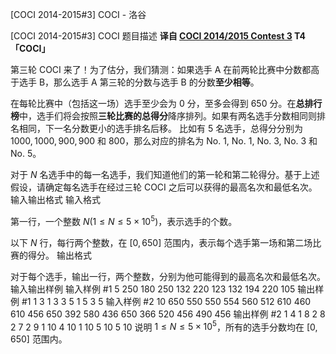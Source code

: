 



[COCI 2014-2015#3] COCI - 洛谷














[COCI 2014-2015#3] COCI
题目描述
 **译自 [COCI 2014/2015 Contest 3](http://www.hsin.hr/coci/archive/2014_2015/) T4「COCI」**

第三轮 COCI 来了！为了估分，我们猜测：如果选手 $\mathrm{A}$ 在前两轮比赛中分数都高于选手 $\mathrm{B}$，那么选手 $\mathrm{A}$ 第三轮的分数与选手 $\mathrm{B}$ 的分数**至少相等**。

在每轮比赛中（包括这一场）选手至少会为 $0$ 分，至多会得到 $650$ 分。在**总排行榜**中，选手们将会按照**三轮比赛的总得分**降序排列。如果有两名选手分数相同则排名相同，下一名分数更小的选手排名后移。
比如有 $5$ 名选手，总得分分别为 $1000,1000,900,900$ 和 $800$，那么对应的排名为 $\text{No.}\ 1,$ $\text{No.}\ 1,$ $\text{No.}\ 3,$ $\text{No.}\ 3$ 和 $\text{No.}\ 5$。

对于 $N$ 名选手中的每一名选手，我们知道他们的第一轮和第二轮得分。基于上述假设，请确定每名选手在经过三轮 COCI 之后可以获得的最高名次和最低名次。
输入输出格式
输入格式

第一行，一个整数 $N(1 \le N \le 5\times 10^5)$，表示选手的个数。

以下 $N$ 行，每行两个整数，在 $[0,650]$ 范围内，表示每个选手第一场和第二场比赛的得分。
输出格式

对于每个选手，输出一行，两个整数，分别为他可能得到的最高名次和最低名次。
输入输出样例
输入样例 #1
5
250 180
250 132
220 123
132 194
220 105
输出样例 #1
1 3
1 3
3 5
1 5
3 5
输入样例 #2
10
650 550
550 554
560 512
610 460
610 456
650 392
580 436
650 366
520 456
490 456
输出样例 #2
1 4
1 8
2 8
2 7
2 9
1 10
4 10
1 10
5 10
5 10
说明
$1 \le N \le 5\times 10^5$，所有的选手分数均在 $[0,650]$ 范围内。






